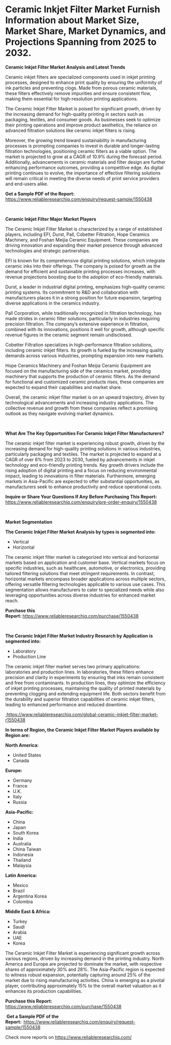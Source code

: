 <p><h1>Ceramic Inkjet Filter Market Furnish Information about Market Size, Market Share, Market Dynamics, and Projections Spanning from 2025 to 2032.</h1></p><p><strong>Ceramic Inkjet Filter Market Analysis and Latest Trends</strong></p>
<p><p>Ceramic inkjet filters are specialized components used in inkjet printing processes, designed to enhance print quality by ensuring the uniformity of ink particles and preventing clogs. Made from porous ceramic materials, these filters effectively remove impurities and ensure consistent flow, making them essential for high-resolution printing applications.</p><p>The Ceramic Inkjet Filter Market is poised for significant growth, driven by the increasing demand for high-quality printing in sectors such as packaging, textiles, and consumer goods. As businesses seek to optimize their printing operations and improve product aesthetics, the reliance on advanced filtration solutions like ceramic inkjet filters is rising. </p><p>Moreover, the growing trend toward sustainability in manufacturing processes is prompting companies to invest in durable and longer-lasting filtration technologies, positioning ceramic filters as a viable option. The market is projected to grow at a CAGR of 10.9% during the forecast period. Additionally, advancements in ceramic materials and filter design are further enhancing performance outcomes, providing a competitive edge. As digital printing continues to evolve, the importance of effective filtering solutions will remain critical in meeting the diverse needs of print service providers and end-users alike.</p></p>
<p><strong>Get a Sample PDF of the Report:&nbsp;</strong> <a href="https://www.reliableresearchiq.com/enquiry/request-sample/1550438?utm_campaign=2646&utm_medium=2&utm_source=Github&utm_content=ia&utm_term=27022025&utm_id=ceramic-inkjet-filter">https://www.reliableresearchiq.com/enquiry/request-sample/1550438</a></p>
<p>&nbsp;</p>
<p><strong>Ceramic Inkjet Filter Major Market Players</strong></p>
<p><p>The Ceramic Inkjet Filter Market is characterized by a range of established players, including EFI, Durst, Pall, Cobetter Filtration, Hope Ceramics Machinery, and Foshan Meijia Ceramic Equipment. These companies are driving innovation and expanding their market presence through advanced technologies and strategic partnerships.</p><p>EFI is known for its comprehensive digital printing solutions, which integrate ceramic inks into their offerings. The company is poised for growth as the demand for efficient and sustainable printing processes increases, with revenue projections boosting due to the adoption of eco-friendly materials.</p><p>Durst, a leader in industrial digital printing, emphasizes high-quality ceramic printing systems. Its commitment to R&D and collaboration with manufacturers places it in a strong position for future expansion, targeting diverse applications in the ceramics industry. </p><p>Pall Corporation, while traditionally recognized in filtration technology, has made strides in ceramic filter solutions, particularly in industries requiring precision filtration. The company’s extensive experience in filtration, combined with its innovations, positions it well for growth, although specific revenue figures in the ceramic segment remain undisclosed.</p><p>Cobetter Filtration specializes in high-performance filtration solutions, including ceramic inkjet filters. Its growth is fueled by the increasing quality demands across various industries, prompting expansion into new markets.</p><p>Hope Ceramics Machinery and Foshan Meijia Ceramic Equipment are focused on the manufacturing side of the ceramics market, providing machinery that supports the production of ceramic filters. As the demand for functional and customized ceramic products rises, these companies are expected to expand their capabilities and market share.</p><p>Overall, the ceramic inkjet filter market is on an upward trajectory, driven by technological advancements and increasing industry applications. The collective revenue and growth from these companies reflect a promising outlook as they navigate evolving market dynamics.</p></p>
<p>&nbsp;</p>
<p><strong>What Are The Key Opportunities For Ceramic Inkjet Filter Manufacturers?</strong></p>
<p><p>The ceramic inkjet filter market is experiencing robust growth, driven by the increasing demand for high-quality printing solutions in various industries, particularly packaging and textiles. The market is projected to expand at a CAGR of over 6% from 2023 to 2030, fueled by advancements in inkjet technology and eco-friendly printing trends. Key growth drivers include the rising adoption of digital printing and a focus on reducing environmental impact, leading to innovations in filter materials. Furthermore, emerging markets in Asia-Pacific are expected to offer substantial opportunities, as manufacturers seek to enhance productivity and reduce operational costs.</p></p>
<p><strong>Inquire or Share Your Questions If Any Before Purchasing This Report:</strong> <a href="https://www.reliableresearchiq.com/enquiry/pre-order-enquiry/1550438?utm_campaign=2646&utm_medium=2&utm_source=Github&utm_content=ia&utm_term=27022025&utm_id=ceramic-inkjet-filter">https://www.reliableresearchiq.com/enquiry/pre-order-enquiry/1550438</a></p>
<p>&nbsp;</p>
<p><strong>Market Segmentation</strong></p>
<p><strong>The Ceramic Inkjet Filter Market Analysis by types is segmented into:</strong></p>
<p><ul><li>Vertical</li><li>Horizontal</li></ul></p>
<p><p>The ceramic inkjet filter market is categorized into vertical and horizontal markets based on application and customer base. Vertical markets focus on specific industries, such as healthcare, automotive, or electronics, providing tailored filtering solutions that meet stringent requirements. In contrast, horizontal markets encompass broader applications across multiple sectors, offering versatile filtering technologies applicable to various use cases. This segmentation allows manufacturers to cater to specialized needs while also leveraging opportunities across diverse industries for enhanced market reach.</p></p>
<p><strong>Purchase this Report:&nbsp;</strong><a href="https://www.reliableresearchiq.com/purchase/1550438?utm_campaign=2646&utm_medium=2&utm_source=Github&utm_content=ia&utm_term=27022025&utm_id=ceramic-inkjet-filter">https://www.reliableresearchiq.com/purchase/1550438</a></p>
<p>&nbsp;</p>
<p><strong>The Ceramic Inkjet Filter Market Industry Research by Application is segmented into:</strong></p>
<p><ul><li>Laboratory</li><li>Production Line</li></ul></p>
<p><p>The ceramic inkjet filter market serves two primary applications: laboratories and production lines. In laboratories, these filters enhance precision and clarity in experiments by ensuring that inks remain consistent and free from contaminants. In production lines, they optimize the efficiency of inkjet printing processes, maintaining the quality of printed materials by preventing clogging and extending equipment life. Both sectors benefit from the durability and superior filtration capabilities of ceramic inkjet filters, leading to enhanced performance and reduced downtime.</p></p>
<p><a href="https://www.reliableresearchiq.com/global-ceramic-inkjet-filter-market-r1550438?utm_campaign=2646&utm_medium=2&utm_source=Github&utm_content=ia&utm_term=27022025&utm_id=ceramic-inkjet-filter">&nbsp;https://www.reliableresearchiq.com/global-ceramic-inkjet-filter-market-r1550438</a></p>
<p><strong>In terms of Region, the Ceramic Inkjet Filter Market Players available by Region are:</strong></p>
<p>
    <p> <strong> North America: </strong>
        <ul>
            <li>United States</li>
            <li>Canada</li>
        </ul>
        </p> 
    <p> <strong> Europe: </strong>
        <ul>
            <li>Germany</li>
            <li>France</li>
            <li>U.K.</li>
            <li>Italy</li>
            <li>Russia</li>
        </ul>
        </p> 
    <p> <strong> Asia-Pacific: </strong>
        <ul>
            <li>China</li>
            <li>Japan</li>
            <li>South Korea</li>
            <li>India</li>
            <li>Australia</li>
            <li>China Taiwan</li>
            <li>Indonesia</li>
            <li>Thailand</li>
            <li>Malaysia</li>
        </ul>
        </p> 
    <p> <strong> Latin America: </strong>
        <ul>
            <li>Mexico</li>
            <li>Brazil</li>
            <li>Argentina Korea</li>
            <li>Colombia</li>
        </ul>
        </p> 
    <p> <strong> Middle East & Africa: </strong>
        <ul>
            <li>Turkey</li>
            <li>Saudi</li>
            <li>Arabia</li>
            <li>UAE</li>
            <li>Korea</li>
        </ul>
    </p>
    </p>
<p><p>The Ceramic Inkjet Filter Market is experiencing significant growth across various regions, driven by increasing demand in the printing industry. North America and Europe are projected to dominate the market, with respective shares of approximately 30% and 28%. The Asia-Pacific region is expected to witness robust expansion, potentially capturing around 25% of the market due to rising manufacturing activities. China is emerging as a pivotal player, contributing approximately 15% to the overall market valuation as it enhances its production capabilities.</p></p>
<p><strong>Purchase this Report: </strong><a href="https://www.reliableresearchiq.com/purchase/1550438?utm_campaign=2646&utm_medium=2&utm_source=Github&utm_content=ia&utm_term=27022025&utm_id=ceramic-inkjet-filter">https://www.reliableresearchiq.com/purchase/1550438</a></p>
<p>&nbsp;<strong>Get a Sample PDF of the Report:&nbsp;&nbsp;</strong><a href="https://www.reliableresearchiq.com/enquiry/request-sample/1550438?utm_campaign=2646&utm_medium=2&utm_source=Github&utm_content=ia&utm_term=27022025&utm_id=ceramic-inkjet-filter">https://www.reliableresearchiq.com/enquiry/request-sample/1550438</a></p>
<p><strong></strong></p>
<p>Check more reports on <a href="https://www.reliableresearchiq.com/?utm_campaign=2646&utm_medium=2&utm_source=Github&utm_content=ia&utm_term=27022025&utm_id=ceramic-inkjet-filter">https://www.reliableresearchiq.com/</a></p>